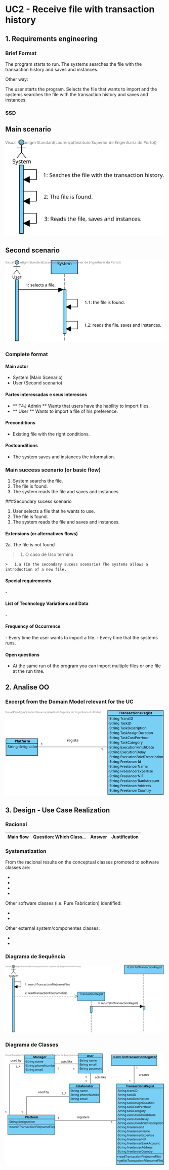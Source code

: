 # UC2 - Receive file with transaction history

## 1. Requirements engineering

### Brief Format

The program starts to run. The systems searches the file with the transaction history and saves and instances.

Other way:

The user starts the program. Selects the file that wants to import and the systems searches the file with the transaction history and saves and instances.

### SSD

## Main scenario

![UC5_SSD.svg](UC5_SSD.svg)

## Second scenario

![UC5_SSD1.svg](UC5_SSD1.svg)

### Complete format

#### Main actor

* System (Main Scenario)
* User (Second scenario)

#### Partes interessadas e seus interesses
* ** T4J Admin ** Wants that users have the hability to import files.
* ** User ** Wants to import a file of his preference. 


#### Preconditions
* Existing file with the right conditions. 

#### Postconditions
* The system saves and instances the information.

### Main success scenario (or basic flow)

1. System searchs the file. 
2. The file is found.
3. The system reads the file and saves and instances 

###Secondary sucess scenario

1. User selects a file that he wants to use.
2. The file is found.
3. The system reads the file and saves and instances.

#### Extensions (or alternatives flows)

2a. The file is not found
>	1. O caso de Uso termina
>	
	>	1.a (In the secondary sucess scenario) The systems allows a introduction of a new file.

#### Special requirements
\-

#### List of Technology Variations and Data
\-

#### Frequency of Occurrence
\- Every time the user wants to import a file.
\- Every time that the systems runs.

#### Open questions

* At the same run of the program you can import multiple files or one file at the run time.

## 2. Analise OO

###  Excerpt from the Domain Model relevant for the UC

![UC5_MD.svg](UC5_MD.svg)


## 3. Design - Use Case Realization

### Racional

| Main flow | Question: Which Class... | Answer  | Justification |
|:--------------  |:---------------------- |:----------|:---------------------------- |


### Systematization ##

From the racional results on the conceptual classes  promoted to software classes are:

* 
* 
* 
* 


Other software classes (i.e. Pure Fabrication) identified:  

 * 
 * 

Other external system/componentes classes:

 * 
 * 


###	Diagrama de Sequência

![UC5_SD.svg](UC5_SD.svg)

###	Diagrama de Classes

![UC5_CD.svg](UC5_CD.svg)








